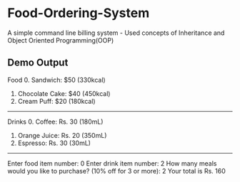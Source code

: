 # Food-Ordering-System
A simple command line billing system - Used concepts of Inheritance and Object Oriented Programming(OOP)

Demo Output
--------------------
Food
0. Sandwich: $50 (330kcal)
1. Chocolate Cake: $40 (450kcal)
2. Cream Puff: $20 (180kcal)
--------------------
Drinks
0. Coffee: Rs. 30 (180mL)
1. Orange Juice: Rs. 20 (350mL)
2. Espresso: Rs. 30 (30mL)
--------------------
Enter food item number: 0
Enter drink item number: 2
How many meals would you like to purchase? (10% off for 3 or more): 2
Your total is Rs. 160
